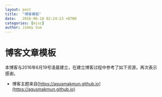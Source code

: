 ```yaml
---
layout: post
title:  "博客模板"
date:   2016-06-18 02:24:23 +0700
categories: [misc]
author: Jimmy Sue
---
```



# 博客文章模板

本博客与2016年6月19号凌晨建立，在建立博客过程中参考了如下资源，再次表示感谢。

- 博客主题来自[https://agusmakmun.github.io](https://agusmakmun.github.io)